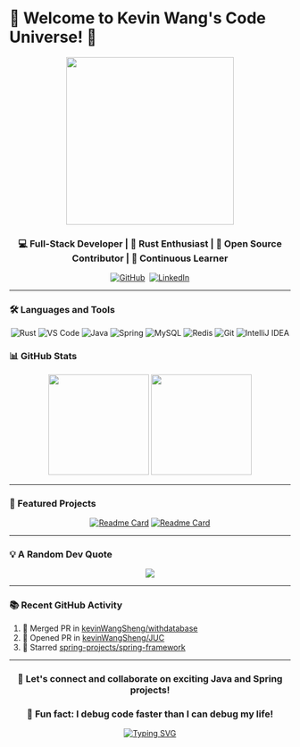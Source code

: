 # 👋 Welcome to Kevin Wang's Code Universe! 🌌

<div align="center">
  <img src="https://media.giphy.com/media/13HgwGsXF0aiGY/giphy.gif" width="300" />
</div>

<h3 align="center">💻 Full-Stack Developer | 🦀 Rust Enthusiast | 🚀 Open Source Contributor | 🌱 Continuous Learner</h3>

<p align="center">
  <a href="https://github.com/kevinWangSheng"><img src="https://img.shields.io/badge/-GitHub-181717?style=flat-square&logo=github" alt="GitHub" /></a>&nbsp;
  <a href="https://www.linkedin.com/in/kevin-wang/"><img src="https://img.shields.io/badge/-LinkedIn-0077B5?style=flat-square&logo=linkedin&logoColor=white" alt="LinkedIn" /></a>
</p>

---

### 🛠️ Languages and Tools

<div align="center">

![Rust](https://img.shields.io/badge/-Rust-000000?style=flat-square&logo=rust&logoColor=white)
![VS Code](https://img.shields.io/badge/-VS%20Code-007ACC?style=flat-square&logo=visual-studio-code&logoColor=white)
![Java](https://img.shields.io/badge/-Java-007396?style=flat-square&logo=java&logoColor=white)
![Spring](https://img.shields.io/badge/-Spring-6DB33F?style=flat-square&logo=spring&logoColor=white)
![MySQL](https://img.shields.io/badge/-MySQL-4479A1?style=flat-square&logo=mysql&logoColor=white)
![Redis](https://img.shields.io/badge/-Redis-DC382D?style=flat-square&logo=redis&logoColor=white)
![Git](https://img.shields.io/badge/-Git-F05032?style=flat-square&logo=git&logoColor=white)
![IntelliJ IDEA](https://img.shields.io/badge/-IntelliJ%20IDEA-000000?style=flat-square&logo=intellij-idea&logoColor=white)

</div>

### 📊 GitHub Stats

<div align="center">
  <img height="180em" src="https://github-readme-stats.vercel.app/api?username=kevinWangSheng&show_icons=true&theme=vue" />
  <img height="180em" src="https://github-readme-stats.vercel.app/api/top-langs/?username=kevinWangSheng&layout=compact&theme=vue&hide=html" />
</div>

---

### 🌟 Featured Projects

<div align="center">

[![Readme Card](https://github-readme-stats.vercel.app/api/pin/?username=kevinWangSheng&repo=json_parser&theme=vue)](https://github.com/kevinWangSheng/json_parser)
[![Readme Card](https://github-readme-stats.vercel.app/api/pin/?username=kevinWangSheng&repo=WebServer&theme=vue)](https://github.com/kevinWangSheng/WebServer)

</div>

---

### 💡 A Random Dev Quote

<div align="center">

![](https://quotes-github-readme.vercel.app/api?type=horizontal&theme=light)

</div>

---

### 📚 Recent GitHub Activity

<!--START_SECTION:activity-->
1. 🎉 Merged PR in [kevinWangSheng/withdatabase](https://github.com/kevinWangSheng/withdatabase)
2. 💪 Opened PR in [kevinWangSheng/JUC](https://github.com/kevinWangSheng/JUC)
3. 🌟 Starred [spring-projects/spring-framework](https://github.com/spring-projects/spring-framework)
<!--END_SECTION:activity-->

---

<h3 align="center">💬 Let's connect and collaborate on exciting Java and Spring projects!</h3>

<h3 align="center">🎉 Fun fact: I debug code faster than I can debug my life!</h3>

<div align="center">

[![Typing SVG](https://readme-typing-svg.demolab.com?font=Fira+Code&pause=1000&color=36BCF7FF&center=true&vCenter=true&width=435&lines=Always+learning%2C+always+coding;Building+robust+systems%2C+one+line+at+a+time)](https://git.io/typing-svg)

</div>
